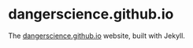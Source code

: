 # dangerscience.github.io

The [dangerscience.github.io](https://dangerscience.github.io) website, built with Jekyll.

